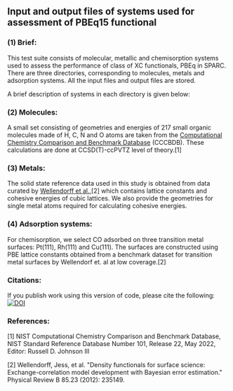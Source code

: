 ## Input and output files of systems used for assessment of PBEq15 functional

### (1) Brief:
This test suite consists of molecular, metallic and chemisorption systems used to assess the performance of class of XC functionals, PBEq in SPARC. There are three directories, corresponding to molecules, metals and adsorption systems. All the input files and output files are stored.

A brief description of systems in each directory is given below:

### (2) Molecules:
A small set consisting of geometries and energies of 217 small organic molecules made of H, C, N and O atoms are taken from the [Computational Chemistry Comparison and Benchmark Database](https://cccbdb.nist.gov/introx.asp) (CCCBDB). These calculations are done at CCSD(T)-ccPVTZ level of theory.[1]

### (3) Metals:
The solid state reference data used in this study is obtained from data curated by [Wellendorff et al.](https://journals.aps.org/prb/abstract/10.1103/PhysRevB.85.235149),[2] which contains lattice constants and cohesive energies of cubic lattices. We also provide the geometries for single metal atoms required for calculating cohesive energies. 

### (4) Adsorption systems:
For chemisorption, we select CO adsorbed on three transition metal surfaces: Pt(111), Rh(111) and Cu(111). The surfaces are constructed using PBE lattice constants obtained from a benchmark dataset for transition metal surfaces by Wellendorf et. al at low coverage.[2]

### Citations:
If you publish work using this version of code, please cite the following:
[![DOI](https://zenodo.org/badge/671987553.svg)](https://zenodo.org/doi/10.5281/zenodo.8212527)
### References:
[1] NIST Computational Chemistry Comparison and Benchmark Database, NIST Standard Reference Database Number 101, Release 22, May 2022, Editor: Russell D. Johnson III 

[2] Wellendorff, Jess, et al. "Density functionals for surface science: Exchange-correlation model development with Bayesian error estimation." Physical Review B 85.23 (2012): 235149.
